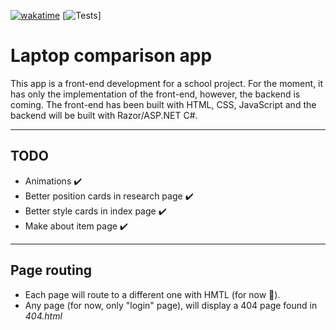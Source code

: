 [![wakatime](https://wakatime.com/badge/github/kenjitagawa/laptop-comparison-website.svg)](https://wakatime.com/badge/github/kenjitagawa/laptop-comparison-website)
[![Tests](https://img.shields.io/github/checks-status/kenjitagawa/laptop-comparison-website/main)]

# Laptop comparison app
This app is a front-end development for a school project. For the moment, it has only the implementation of the front-end, however, the backend is coming. 
The front-end has been built with HTML, CSS, JavaScript and the backend will be built with Razor/ASP.NET C#.

---

## TODO 

* Animations :heavy_check_mark:
* Better position cards in research page :heavy_check_mark:
* Better style cards in index page :heavy_check_mark:
* Make about item page :heavy_check_mark:
---

## Page routing

* Each page will route to a different one with HMTL (for now 🙂).
* Any page (for now, only "login" page), will display a 404 page found in *404.html* 









